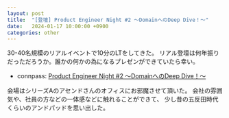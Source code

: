 ```yaml
---
layout: post
title:  "[登壇] Product Engineer Night #2 〜DomainへのDeep Dive！〜"
date:   2024-01-17 10:00:00 +0900
categories: other
---
```


30-40名規模のリアルイベントで10分のLTをしてきた。
リアル登壇は何年振りだっただろうか。誰かの何かの為になるプレゼンができていたら幸い。
- connpass: [Product Engineer Night #2 〜DomainへのDeep Dive！〜](https://product-engineer.connpass.com/event/305777/)

会場はシリーズAのアセンドさんのオフィスにお邪魔させて頂いた。
会社の雰囲気や、社員の方などの一体感などに触れることができて、
少し昔の五反田時代くらいのアンドパッドを思い出した。
